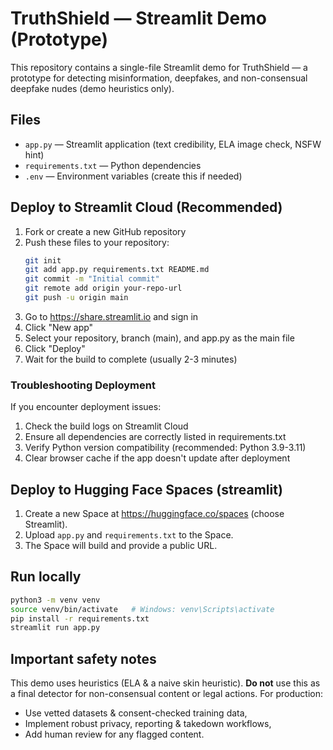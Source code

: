 # TruthShield — Streamlit Demo (Prototype)

This repository contains a single-file Streamlit demo for TruthShield — a prototype for detecting misinformation, deepfakes, and non-consensual deepfake nudes (demo heuristics only).

## Files
- `app.py` — Streamlit application (text credibility, ELA image check, NSFW hint)
- `requirements.txt` — Python dependencies
- `.env` — Environment variables (create this if needed)

## Deploy to Streamlit Cloud (Recommended)
1. Fork or create a new GitHub repository
2. Push these files to your repository:
   ```bash
   git init
   git add app.py requirements.txt README.md
   git commit -m "Initial commit"
   git remote add origin your-repo-url
   git push -u origin main
   ```
3. Go to https://share.streamlit.io and sign in
4. Click "New app"
5. Select your repository, branch (main), and app.py as the main file
6. Click "Deploy"
7. Wait for the build to complete (usually 2-3 minutes)

### Troubleshooting Deployment
If you encounter deployment issues:
1. Check the build logs on Streamlit Cloud
2. Ensure all dependencies are correctly listed in requirements.txt
3. Verify Python version compatibility (recommended: Python 3.9-3.11)
4. Clear browser cache if the app doesn't update after deployment

## Deploy to Hugging Face Spaces (streamlit)
1. Create a new Space at https://huggingface.co/spaces (choose Streamlit).
2. Upload `app.py` and `requirements.txt` to the Space.
3. The Space will build and provide a public URL.

## Run locally
```bash
python3 -m venv venv
source venv/bin/activate   # Windows: venv\Scripts\activate
pip install -r requirements.txt
streamlit run app.py
```

## Important safety notes
This demo uses heuristics (ELA & a naive skin heuristic). **Do not** use this as a final detector for non-consensual content or legal actions. For production:
- Use vetted datasets & consent-checked training data,
- Implement robust privacy, reporting & takedown workflows,
- Add human review for any flagged content.
